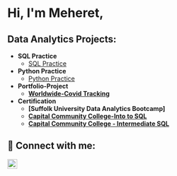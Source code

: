 <h1>Hi, I'm Meheret, <br/><a href="https://github.com/Meret433"></a> <a href="https://www.linkedin.com/in/meheret-abebe//"></a> </a></h1>

<h2>Data Analytics Projects:</h2>

- <b>SQL Practice </b>
  - [SQL Practice](https://github.com/Meret433/SQL-Practice)
- <b>Python Practice</b>
  - [Python Practice](https://github.com/Meret433/Python-Practice)<b>
- <b>Portfolio-Project</b>
  - [Worldwide-Covid Tracking](https://github.com/Meret433/Worldwide-Covid-Tracking-)
- <b>Certification</b>
  - [Suffolk University Data Analytics Bootcamp]
  - [Capital Community College-Into to SQL](https://imgur.com/a/6XMuiUl) 
  - [Capital Community College - Intermediate SQL](https://imgur.com/a/scboJAq)

<h2> 🤳 Connect with me:</h2>

[<img align="left" alt="MeheretAbebe | LinkedIn" width="22px" src="https://cdn.jsdelivr.net/npm/simple-icons@v3/icons/linkedin.svg" />][linkedin]

[linkedin]: https://www.linkedin.com/in/meheret-abebe/



<!--
<h2> 🤳 Connect with me:</h2>

[<img align="left" alt="MeheretAbebe | LinkedIn" width="22px" src="https://cdn.jsdelivr.net/npm/simple-icons@v3/icons/linkedin.svg" />][linkedin]

[linkedin]: https://www.linkedin.com/in/meheretabebe/


Here are some ideas to get you started:

- 🔭 I’m currently working on ...
- 🌱 I’m currently learning ...
- 👯 I’m looking to collaborate on ...
- 🤔 I’m looking for help with ...
- 💬 Ask me about ...
- 📫 How to reach me: ...
- 😄 Pronouns: ...
- ⚡ Fun fact: ...
-->
